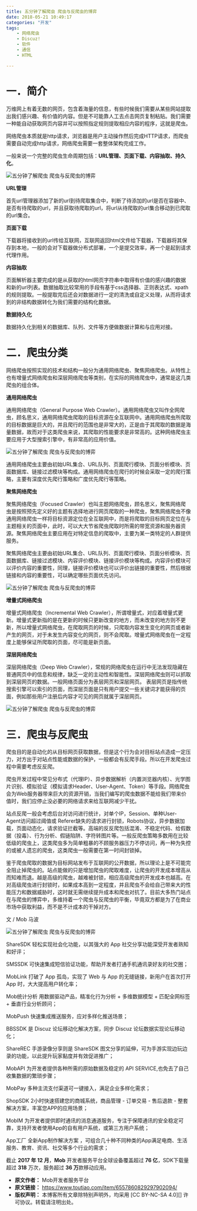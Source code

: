 ```yaml
---
title: 五分钟了解爬虫 爬虫与反爬虫的博弈
date: 2018-05-21 10:49:17
categories: "开发"
tags:
	- 网络爬虫
	- Discuz!
	- 软件
	- 通信
	- HTML

---
```


# 一．简介  #

万维网上有着无数的网页，包含着海量的信息，有些时候我们需要从某些网站提取出我们感兴趣、有价值的内容。但是不可能靠人工去点击网页复制粘贴。我们需要一种能自动获取网页内容并可以按照指定规则提取相应内容的程序，这就是爬虫。

网络爬虫本质就是http请求，浏览器是用户主动操作然后完成HTTP请求，而爬虫需要自动完成http请求，网络爬虫需要一套整体架构完成工作。

一般来说一个完整的爬虫生命周期包括：**URL管理、页面下载、内容抽取、持久化**。

![五分钟了解爬虫 爬虫与反爬虫的博弈][JN7F-FV3Y-JQYA.jpg]

**URL管理**

首先url管理器添加了新的url到待爬取集合中，判断了待添加的url是否在容器中、是否有待爬取的url，并且获取待爬取的url，将url从待爬取的url集合移动到已爬取的url集合。

**页面下载**

下载器将接收到的url传给互联网，互联网返回html文件给下载器，下载器将其保存到本地，一般的会对下载器做分布式部署，一个是提交效率，再一个是起到请求代理作用。

**内容抽取**

页面解析器主要完成的是从获取的html网页字符串中取得有价值的感兴趣的数据和新的url列表。数据抽取比较常用的手段有基于css选择器、正则表达式、xpath的规则提取。一般提取完后还会对数据进行一定的清洗或自定义处理，从而将请求到的非结构数据转化为我们需要的结构化数据。

**数据持久化**

数据持久化到相关的数据库、队列、文件等方便做数据计算和与应用对接。

# 二．爬虫分类 #

网络爬虫按照实现的技术和结构一般分为通用网络爬虫、聚焦网络爬虫。从特性上也有增量式网络爬虫和深层网络爬虫等类别，在实际的网络爬虫中，通常是这几类爬虫的组合体。

**通用网络爬虫**

通用网络爬虫（General Purpose Web Crawler）。通用网络爬虫又叫作全网爬虫，顾名思义，通用网络爬虫爬取的目标资源在全互联网中。通用网络爬虫所爬取的目标数据是巨大的，并且爬行的范围也是非常大的，正是由于其爬取的数据是海量数据，故而对于这类爬虫来说，其爬取的性能要求是非常高的。这种网络爬虫主要应用于大型搜索引擎中，有非常高的应用价值。

![五分钟了解爬虫 爬虫与反爬虫的博弈][B2UE-YQNB-REVV.jpg]

通用网络爬虫主要由初始URL集合、URL队列、页面爬行模块、页面分析模块、页面数据库、链接过滤模块等构成。通用网络爬虫在爬行的时候会采取一定的爬行策略，主要有深度优先爬行策略和广度优先爬行等策略。

**聚焦网络爬虫**

聚焦网络爬虫（Focused Crawler）也叫主题网络爬虫，顾名思义，聚焦网络爬虫是按照预先定义好的主题有选择地进行网页爬取的一种爬虫，聚焦网络爬虫不像通用网络爬虫一样将目标资源定位在全互联网中，而是将爬取的目标网页定位在与主题相关的页面中，此时，可以大大节省爬虫爬取时所需的带宽资源和服务器资源。聚焦网络爬虫主要应用在对特定信息的爬取中，主要为某一类特定的人群提供服务。

聚焦网络爬虫主要由初始URL集合、URL队列、页面爬行模块、页面分析模块、页面数据库、链接过滤模块、内容评价模块、链接评价模块等构成。内容评价模块可以评价内容的重要性，同理，链接评价模块也可以评价出链接的重要性，然后根据链接和内容的重要性，可以确定哪些页面优先访问。

![五分钟了解爬虫 爬虫与反爬虫的博弈][ZEAE-YIUN-QJVY.jpg]

**增量式网络爬虫**

增量式网络爬虫（Incremental Web Crawler），所谓增量式，对应着增量式更新。增量式更新指的是在更新的时候只更新改变的地方，而未改变的地方则不更新，所以增量式网络爬虫，在爬取网页的时候，只爬取内容发生变化的网页或者新产生的网页，对于未发生内容变化的网页，则不会爬取。增量式网络爬虫在一定程度上能够保证所爬取的页面，尽可能是新页面。

**深层网络爬虫**

深层网络爬虫（Deep Web Crawler），常规的网络爬虫在运行中无法发现隐藏在普通网页中的信息和规律，缺乏一定的主动性和智能性。深层网络爬虫则可以抓取到深层网页的数据。一般网络页面分为表层网页和深层网页。 表层网页是指传统搜索引擎可以索引的页面，而深层页面是只有用户提交一些关键词才能获得的页面，例如那些用户注册后内容才可见的网页就属于深层网页。

![五分钟了解爬虫 爬虫与反爬虫的博弈][UUBE-QJFA-2QFB.jpg]

# 三．爬虫与反爬虫 #

爬虫目的是自动化的从目标网页获取数据，但是这个行为会对目标站点造成一定压力，对方出于对站点性能或数据的保护，一般都会有反爬手段。所以在开发爬虫过程中需要考虑反反爬。

爬虫开发过程中常见分布式（代理IP）、异步数据解析（内置浏览器内核）、光学图片识别、模拟验证（模拟请求Header、User-Agent、Token）等手段。网络爬虫会为Web服务器带来巨大的资源开销，当我们编写的爬虫数据不能给我们带来价值时，我们应停止没必要的网络请求来给互联网减少干扰。

站点反爬一般会考虑后台对访问进行统计，对单个IP，Session、单种User-Agent访问超过阈值或 Referer缺失的请求进行封锁，Robots协议，异步数据加载，页面动态化，请求验证拦截等。高端的反反爬包括混淆、不稳定代码、给假数据（投毒）、行为分析、假链陷阱、字符转图片等。一般反爬虫策略多数用在比较低级的爬虫上，这类爬虫多为简单粗暴的不顾服务器压力不停访问，再一种为失控的或被人遗忘的爬虫，这类爬虫一般需要在第一时间封锁掉。

鉴于爬虫爬取的数据为目标网站发布于互联网的公开数据，所以理论上是不可能完全阻止掉爬虫的。站点能做的只是增加爬虫的爬取难度，让爬虫的开发成本增高从而知难而退。越是高级的爬虫，越难被封锁，相应高级爬虫的开发成本也越高。在对高级爬虫进行封锁时，如果成本高到一定程度，并且爬虫不会给自己带来大的性能压力和数据威胁时，这时就无需继续提升成本和爬虫对抗了。目前大多热门站点在与爬虫的博弈中，多维持着一个爬虫与反爬虫的平衡，毕竟双方都是为了在商业市场中获取利益，而不是不计成本的干掉对方。

文 / Mob 马波

![五分钟了解爬虫 爬虫与反爬虫的博弈][2YZ2-AFBI-NENA.jpg]

ShareSDK 轻松实现社会化功能，以其强大的 App 社交分享功能深受开发者熟知和好评；

SMSSDK 可快速集成短信验证功能，帮助开发者打通手机通讯录好友的社交圈；

MobLink 打破了 App 孤岛，实现了 Web 与 App 的无缝链接，新用户在首次打开 App 时，大大提高用户转化率；

Mob统计分析 用数据驱动产品，精准化行为分析 + 多维数据模型 + 匹配全网标签 + 垂直行业分析顾问；

MobPush 快速集成推送服务，应对多样化推送场景；

BBSSDK 是 Discuz 论坛移动化解决方案，同步 Discuz 论坛数据实现论坛移动化；

ShareREC 手游录像分享则是 ShareSDK 图文分享的延伸，可为手游实现边玩边录的功能，以此提升玩家黏度并有效促进推广；

MobAPI 为开发者提供各种所需的原始数据及稳定的 API SERVICE,也免去了自己收集数据的繁琐步骤；

MobPay 多种主流支付渠道可一键接入，满足企业多样化需求；

ShopSDK 2小时快速搭建您的商城系统，商品管理 - 订单交易 - 售后退款 - 整套解决方案，丰富您APP的应用场景；

MobIM 为开发者提供即时通讯的消息通道服务，专注于保障通讯的安全稳定可靠，支持开发者使用App的自有用户系统，或第三方用户系统；

App工厂 全新App制作解决方案 ，可组合几十种不同种类的App满足电商、生活服务、教育、资讯、社交等多个行业的需求；

截止 **2017 年 12 月**，**Mob** 开发者服务平台全球设备覆盖超过 **76 亿**，SDK下载量超过 **318** 万次，服务超过 **36 万**款移动应用。


[JN7F-FV3Y-JQYA.jpg]: static/resources/crawler/JN7F-FV3Y-JQYA.jpg
[B2UE-YQNB-REVV.jpg]: static/resources/crawler/B2UE-YQNB-REVV.jpg
[ZEAE-YIUN-QJVY.jpg]: static/resources/crawler/ZEAE-YIUN-QJVY.jpg
[UUBE-QJFA-2QFB.jpg]: static/resources/crawler/UUBE-QJFA-2QFB.jpg
[2YZ2-AFBI-NENA.jpg]: static/resources/crawler/2YZ2-AFBI-NENA.jpg
 *  **原文作者：** Mob开发者服务平台
 *  **原文链接：** https://www.toutiao.com/item/6557860829297902094/
 *  **版权声明：** 本博客所有文章除特别声明外，均采用 [CC BY-NC-SA 4.0][] 许可协议。转载请注明出处。
